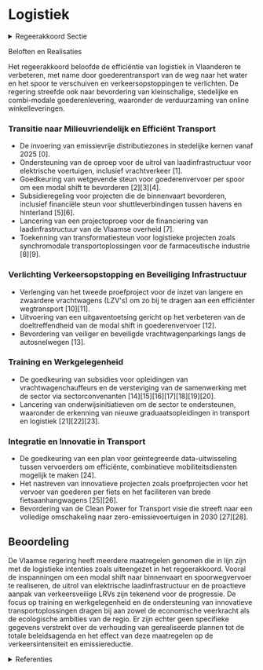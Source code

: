# Logistiek

<details>
        <summary>Regeerakkoord Sectie </summary>
        <p>1.9 Logistiek Efficiënte logistiek is noodzakelijk voor een weerbare sector in een verkeersveilig en leefbaar Vlaanderen. En dus is het vanzelfsprekend ook de bedoeling om zoveel mogelijk de overslag en bundeling van goederen te realiseren van de weg naar het water of het spoor . Gezien de huidige cijfers en de filezwaarte tijdens de daguren streeft de Vlaamse regering ernaar om in overleg met de betrokken sector een deel van het vrachtverkeer via een verlaagd tarief van de kilometerheffing te sturen naar uren waarbij de intensiteit van personenwagens kleiner is. Concreet bekijken we dus of, hoe en waar we vrachtverkeer vooral ’s nachts kunnen laten rijden in plaats van in de file-uren. We zorgen waar mogelijk voor extra steun in de vorm van bevei-ligde vrachtwagenparkings langs de autosnel-wegen. We zetten de ondersteuningsmechanismen voor overslag en de combinatie van logistieke modi voort, dit ten bate van de logistieke sector in zijn geheel. De vraag naar het meer kleinschalige, (voor) stedelijke goederenvervoer zal verder blijven groeien. We willen de omslag naar zowel een groenere, als een efficiëntere en combi-modale kleinschalige bevoorrading stimuleren. We onder-zoeken of we de levering van onlinewinkels en andere pakketdiensten kunnen verduurzamen. </p>
        </details> 

Beloften en Realisaties

Het regeerakkoord beloofde de efficiëntie van logistiek in Vlaanderen te verbeteren, met name door goederentransport van de weg naar het water en het spoor te verschuiven en verkeersopstoppingen te verlichten. De regering streefde ook naar bevordering van kleinschalige, stedelijke en combi-modale goederenlevering, waaronder de verduurzaming van online winkelleveringen.

### Transitie naar Milieuvriendelijk en Efficiënt Transport

- De invoering van emissievrije distributiezones in stedelijke kernen vanaf 2025 \[0\].
- Ondersteuning van de oproep voor de uitrol van laadinfrastructuur voor elektrische voertuigen, inclusief vrachtverkeer \[1\].
- Goedkeuring van wetgevende steun voor goederenvervoer per spoor om een modal shift te bevorderen \[2\]\[3\]\[4\].
- Subsidieregeling voor projecten die de binnenvaart bevorderen, inclusief financiële steun voor shuttleverbindingen tussen havens en hinterland \[5\]\[6\].
- Lancering van een projectoproep voor de financiering van laadinfrastructuur van de Vlaamse overheid \[7\].
- Toekenning van transformatiesteun voor logistieke projecten zoals synchromodale transportoplossingen voor de farmaceutische industrie \[8\]\[9\].

### Verlichting Verkeersopstopping en Beveiliging Infrastructuur

- Verlenging van het tweede proefproject voor de inzet van langere en zwaardere vrachtwagens (LZV's) om zo bij te dragen aan een efficiënter wegtransport \[10\]\[11\].
- Uitvoering van een uitgaventoetsing gericht op het verbeteren van de doeltreffendheid van de modal shift in goederenvervoer \[12\].
- Bevordering van veiliger en beveiligde vrachtwagenparkings langs de autosnelwegen \[13\].

### Training en Werkgelegenheid

- De goedkeuring van subsidies voor opleidingen van vrachtwagenchauffeurs en de versteviging van de samenwerking met de sector via sectorconvenanten \[14\]\[15\]\[16\]\[17\]\[18\]\[19\]\[20\].
- Lancering van onderwijsinitiatieven om de sector te ondersteunen, waaronder de erkenning van nieuwe graduaatsopleidingen in transport en logistiek \[21\]\[22\]\[23\].

### Integratie en Innovatie in Transport

- De goedkeuring van een plan voor geïntegreerde data-uitwisseling tussen vervoerders om efficiënte, combinatieve mobiliteitsdiensten mogelijk te maken \[24\].
- Het nastreven van innovatieve projecten zoals proefprojecten voor het vervoer van goederen per fiets en het faciliteren van brede fietsaanhangwagens \[25\]\[26\].
- Bevordering van de Clean Power for Transport visie die streeft naar een volledige omschakeling naar zero-emissievoertuigen in 2030 \[27\]\[28\].

## Beoordeling

De Vlaamse regering heeft meerdere maatregelen genomen die in lijn zijn met de logistieke intenties zoals uiteengezet in het regeerakkoord. Vooral de inspanningen om een modal shift naar binnenvaart en spoorwegvervoer te realiseren, de uitrol van elektrische laadinfrastructuur en de proactieve aanpak van verkeersveilige LRVs zijn tekenend voor de progressie. De focus op training en werkgelegenheid en de ondersteuning van innovatieve transportoplossingen dragen bij aan zowel de economische veerkracht als de ecologische ambities van de regio. Er zijn echter geen specifieke gegevens verstrekt over de verhouding van gerealiseerde plannen tot de totale beleidsagenda en het effect van deze maatregelen op de verkeersintensiteit en emissiereductie.

<details>
        <summary> Referenties</summary>
        **[\[0\]](https://beslissingenvlaamseregering.vlaanderen.be/?search=Werkwijze%20stedelijke%20emissievrije%20zones%20distributie&dateOption=select&startDate=2021-07-16T06%3A00%3A00Z&endDate=2021-07-16T06%3A00%3A00Z)** : **(2021-07-16)** Werkwijze stedelijke emissievrije zones distributie 

**[\[1\]](https://beslissingenvlaamseregering.vlaanderen.be/?search=Cofinanciering%20vanuit%20Vlaams%20Klimaatfonds%20voor%20ondersteuning%20oproep%20laadinfrastructuur%20elektrische%20voertuigen%20gericht%20op%20vracht%2C%20bussen%20en%20stedelijke%20logistiek&dateOption=select&startDate=2023-06-30T08%3A00%3A00Z&endDate=2023-06-30T08%3A00%3A00Z)** : **(2023-06-30)** Cofinanciering vanuit Vlaams Klimaatfonds voor ondersteuning oproep laadinfrastructuur elektrische voertuigen gericht op vracht, bussen en stedelijke logistiek 

**[\[2\]](https://beslissingenvlaamseregering.vlaanderen.be/?search=Steun%20goederenvervoer%20per%20spoor%20met%20het%20oog%20op%20de%20bevordering%20van%20de%20modal%20shift&dateOption=select&startDate=2021-12-03T09%3A00%3A00Z&endDate=2021-12-03T09%3A00%3A00Z)** : **(2021-12-03)** Steun goederenvervoer per spoor met het oog op de bevordering van de modal shift 

**[\[3\]](https://beslissingenvlaamseregering.vlaanderen.be/?search=Wetsvoorstel%20steun%20voor%20goederenvervoer%20per%20spoor%20met%20ge%C3%AFsoleerde%20wagons%3A%20standpuntbepaling&dateOption=select&startDate=2023-04-21T08%3A00%3A00Z&endDate=2023-04-21T08%3A00%3A00Z)** : **(2023-04-21)** Wetsvoorstel steun voor goederenvervoer per spoor met geïsoleerde wagons: standpuntbepaling 

**[\[4\]](https://beslissingenvlaamseregering.vlaanderen.be/?search=Vervoer%20van%20goederen%20per%20spoor%3A%20standpuntbepaling&dateOption=select&startDate=2023-09-29T08%3A00%3A00Z&endDate=2023-09-29T08%3A00%3A00Z)** : **(2023-09-29)** Vervoer van goederen per spoor: standpuntbepaling 

**[\[5\]](https://beslissingenvlaamseregering.vlaanderen.be/?search=Impulsprogramma%20binnenvaart%3A%20subsidieregeling&dateOption=select&startDate=2021-11-19T09%3A00%3A00Z&endDate=2021-11-19T09%3A00%3A00Z)** : **(2021-11-19)** Impulsprogramma binnenvaart: subsidieregeling 

**[\[6\]](https://beslissingenvlaamseregering.vlaanderen.be/?search=Impulsprogramma%20binnenvaart%3A%20subsidieregeling&dateOption=select&startDate=2022-01-14T09%3A00%3A00Z&endDate=2022-01-14T09%3A00%3A00Z)** : **(2022-01-14)** Impulsprogramma binnenvaart: subsidieregeling 

**[\[7\]](https://beslissingenvlaamseregering.vlaanderen.be/?search=Reservering%20budget%20cofinanciering%20laadinfrastructuur%20Vlaamse%20overheid&dateOption=select&startDate=2021-07-09T08%3A00%3A00Z&endDate=2021-07-09T08%3A00%3A00Z)** : **(2021-07-09)** Reservering budget cofinanciering laadinfrastructuur Vlaamse overheid 

**[\[8\]](https://beslissingenvlaamseregering.vlaanderen.be/?search=1%20miljoen%20euro%20strategische%20transformatiesteun%20aan%20Hessenatie%20Logistics%20Kortrijk%20nv%20in%20Genk&dateOption=select&startDate=2021-12-10T09%3A00%3A00Z&endDate=2021-12-10T09%3A00%3A00Z)** : **(2021-12-10)** 1 miljoen euro strategische transformatiesteun aan Hessenatie Logistics Kortrijk nv in Genk 

**[\[9\]](https://beslissingenvlaamseregering.vlaanderen.be/?search=Strategische%20transformatiesteun%20VT%20Logistics%20bv%20in%20Lommel&dateOption=select&startDate=2020-04-24T08%3A00%3A00Z&endDate=2020-04-24T08%3A00%3A00Z)** : **(2020-04-24)** Strategische transformatiesteun VT Logistics bv in Lommel 

**[\[10\]](https://beslissingenvlaamseregering.vlaanderen.be/?search=Vervoer%20met%20langere%20en%20zwaardere%20slepen%3A%20verlenging%20tweede%20proefproject&dateOption=select&startDate=2023-11-23T16%3A00%3A00Z&endDate=2023-11-23T16%3A00%3A00Z)** : **(2023-11-23)** Vervoer met langere en zwaardere slepen: verlenging tweede proefproject 

**[\[11\]](https://beslissingenvlaamseregering.vlaanderen.be/?search=Vervoer%20met%20langere%20en%20zwaardere%20slepen%3A%20verlenging%20tweede%20proefproject&dateOption=select&startDate=2023-11-10T09%3A00%3A00Z&endDate=2023-11-10T09%3A00%3A00Z)** : **(2023-11-10)** Vervoer met langere en zwaardere slepen: verlenging tweede proefproject 

**[\[12\]](https://beslissingenvlaamseregering.vlaanderen.be/?search=Plan%20Vlaamse%20Veerkracht%3A%20uitgaventoetsing%20Modal%20Shift%20Goederenvervoer&dateOption=select&startDate=2022-12-16T09%3A00%3A00Z&endDate=2022-12-16T09%3A00%3A00Z)** : **(2022-12-16)** Plan Vlaamse Veerkracht: uitgaventoetsing Modal Shift Goederenvervoer 

**[\[13\]](https://beslissingenvlaamseregering.vlaanderen.be/?search=Aanleg%20en%20exploitatie%20van%20een%20vrachtwagenparking%20aan%20de%20Ketenislaan%20in%20Beveren%3A%20dwingende%20reden%20van%20groot%20openbaar%20belang&dateOption=select&startDate=2020-12-18T09%3A00%3A00Z&endDate=2020-12-18T09%3A00%3A00Z)** : **(2020-12-18)** Aanleg en exploitatie van een vrachtwagenparking aan de Ketenislaan in Beveren: dwingende reden van groot openbaar belang 

**[\[14\]](https://beslissingenvlaamseregering.vlaanderen.be/?search=Sectorconvenant%20kilometerheffing%20met%20sector%20%27Transport%20en%20Logistiek%20en%20grondafhandeling%20op%20Luchthavens%27&dateOption=select&startDate=2019-12-13T09%3A00%3A00Z&endDate=2019-12-13T09%3A00%3A00Z)** : **(2019-12-13)** Sectorconvenant kilometerheffing met sector 'Transport en Logistiek en grondafhandeling op Luchthavens' 

**[\[15\]](https://beslissingenvlaamseregering.vlaanderen.be/?search=Sociaal%20Fonds%20Transport%20en%20Logistiek%3A%20subsidie%20opleiding%20BSO%20Vrachtwagenchauffeur&dateOption=select&startDate=2023-06-02T08%3A00%3A00Z&endDate=2023-06-02T08%3A00%3A00Z)** : **(2023-06-02)** Sociaal Fonds Transport en Logistiek: subsidie opleiding BSO Vrachtwagenchauffeur 

**[\[16\]](https://beslissingenvlaamseregering.vlaanderen.be/?search=340.000%20euro%20aan%20Sociaal%20Fonds%20Transport%20en%20Logistiek%20voor%20de%20opleiding%20BSO%20Vrachtwagenchauffeur%20periode%201%20september%202023%20-%2031%20augustus%202024&dateOption=select&startDate=2023-07-07T09%3A00%3A00Z&endDate=2023-07-07T09%3A00%3A00Z)** : **(2023-07-07)** 340.000 euro aan Sociaal Fonds Transport en Logistiek voor de opleiding BSO Vrachtwagenchauffeur periode 1 september 2023 - 31 augustus 2024 

**[\[17\]](https://beslissingenvlaamseregering.vlaanderen.be/?search=Beveiliging%20spoorvervoer&dateOption=select&startDate=2022-06-03T08%3A00%3A00Z&endDate=2022-06-03T08%3A00%3A00Z)** : **(2022-06-03)** Beveiliging spoorvervoer 

**[\[18\]](https://beslissingenvlaamseregering.vlaanderen.be/?search=Sociaal%20Fonds%20Transport%20en%20Logistiek%3A%20subsidie%20opleiding%20BSO%20vrachtwagenchauffeur%20schooljaar%202021-2022&dateOption=select&startDate=2022-12-02T09%3A00%3A00Z&endDate=2022-12-02T09%3A00%3A00Z)** : **(2022-12-02)** Sociaal Fonds Transport en Logistiek: subsidie opleiding BSO vrachtwagenchauffeur schooljaar 2021-2022 

**[\[19\]](https://beslissingenvlaamseregering.vlaanderen.be/?search=Plan%20Vlaamse%20Veerkracht%3A%20inhaalbeweging%20vernieuwing%20bedrijventerreinen&dateOption=select&startDate=2022-12-09T09%3A00%3A00Z&endDate=2022-12-09T09%3A00%3A00Z)** : **(2022-12-09)** Plan Vlaamse Veerkracht: inhaalbeweging vernieuwing bedrijventerreinen 

**[\[20\]](https://beslissingenvlaamseregering.vlaanderen.be/?search=Addendum%20%27kilometerheffing%27%20bij%20het%20Sectorconvenant%202021-2022%20met%20de%20sectoren%20%27Transport%20en%20Logistiek%27%20en%20%27Grondafhandeling%20op%20Luchthavens%27&dateOption=select&startDate=2022-12-09T09%3A00%3A00Z&endDate=2022-12-09T09%3A00%3A00Z)** : **(2022-12-09)** Addendum 'kilometerheffing' bij het Sectorconvenant 2021-2022 met de sectoren 'Transport en Logistiek' en 'Grondafhandeling op Luchthavens' 

**[\[21\]](https://beslissingenvlaamseregering.vlaanderen.be/?search=%E2%80%98Multimodaal.Vlaanderen%E2%80%99%3A%20verlenging%20overeenkomst%20met%20vzw%20VIL%20%28Vlaams%20Instituut%20voor%20de%20Logistiek%29%202022-2027&dateOption=select&startDate=2022-04-29T08%3A00%3A00Z&endDate=2022-04-29T08%3A00%3A00Z)** : **(2022-04-29)** ‘Multimodaal.Vlaanderen’: verlenging overeenkomst met vzw VIL (Vlaams Instituut voor de Logistiek) 2022-2027 

**[\[22\]](https://beslissingenvlaamseregering.vlaanderen.be/?search=HOWEST%3A%20erkenning%20%27graduaat%20transport%20en%20logistiek%27&dateOption=select&startDate=2021-01-22T09%3A00%3A00Z&endDate=2021-01-22T09%3A00%3A00Z)** : **(2021-01-22)** HOWEST: erkenning 'graduaat transport en logistiek' 

**[\[23\]](https://beslissingenvlaamseregering.vlaanderen.be/?search=Erkenning%20graduaat%20in%20het%20transport%20en%20de%20logistiek%20Artevelde%20hogeschool&dateOption=select&startDate=2022-02-04T09%3A00%3A00Z&endDate=2022-02-04T09%3A00%3A00Z)** : **(2022-02-04)** Erkenning graduaat in het transport en de logistiek Artevelde hogeschool 

**[\[24\]](https://beslissingenvlaamseregering.vlaanderen.be/?search=Plan%20Vlaamse%20Veerkracht%3A%20Data%20Integratiediensten%20voor%20Slimme%20Mobiliteit&dateOption=select&startDate=2021-12-03T09%3A00%3A00Z&endDate=2021-12-03T09%3A00%3A00Z)** : **(2021-12-03)** Plan Vlaamse Veerkracht: Data Integratiediensten voor Slimme Mobiliteit 

**[\[25\]](https://beslissingenvlaamseregering.vlaanderen.be/?search=Proefproject%20goederenvervoer%20per%20fiets%20met%20brede%20fietsaanhangwagens&dateOption=select&startDate=2022-04-29T08%3A00%3A00Z&endDate=2022-04-29T08%3A00%3A00Z)** : **(2022-04-29)** Proefproject goederenvervoer per fiets met brede fietsaanhangwagens 

**[\[26\]](https://beslissingenvlaamseregering.vlaanderen.be/?search=Proefproject%20goederenvervoer%20per%20fiets%20met%20brede%20fietsaanhangwagens%20breder%20dan%201%20meter&dateOption=select&startDate=2022-09-09T08%3A00%3A00Z&endDate=2022-09-09T08%3A00%3A00Z)** : **(2022-09-09)** Proefproject goederenvervoer per fiets met brede fietsaanhangwagens breder dan 1 meter 

**[\[27\]](https://beslissingenvlaamseregering.vlaanderen.be/?search=Visie%20%E2%80%98Clean%20power%20for%20transport%E2%80%99%202030%3A%20op%20weg%20naar%20zero-emissievervoer&dateOption=select&startDate=2021-04-30T08%3A00%3A00Z&endDate=2021-04-30T08%3A00%3A00Z)** : **(2021-04-30)** Visie ‘Clean power for transport’ 2030: op weg naar zero-emissievervoer 

**[\[28\]](https://beslissingenvlaamseregering.vlaanderen.be/?search=Visie%20%E2%80%98Clean%20power%20for%20transport%E2%80%99%202030%3A%20op%20weg%20naar%20zero-emissievervoer&dateOption=select&startDate=2021-07-09T08%3A00%3A00Z&endDate=2021-07-09T08%3A00%3A00Z)** : **(2021-07-09)** Visie ‘Clean power for transport’ 2030: op weg naar zero-emissievervoer 
        </details> 

